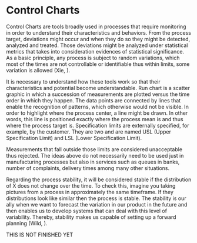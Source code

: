 Control Charts
========================================

Control Charts are tools broadly used in processes that require monitoring in order to understand their characteristics and behaviors. From the process target, deviations might occur and when they do so they might be detected, analyzed and treated. Those deviations might be analyzed under statistical metrics that takes into consideration evidences of statistical significance. As a basic principle, any process is subject to random variations, which most of the times are not controllable or identifiable thus within limits, some variation is allowed (Xie,   ).

It is necessary to understand how these tools work so that their characteristics and potential become understandable. Run chart is a scatter graphic in which a succession of measurements are plotted versus the time order in which they happen. The data points are connected by lines that enable the recognition of patterns, which otherwise would not be visible. In order to highlight where the process center, a line might be drawn. In other words, this line is positioned exactly where the process mean is and thus where the process target is. Specification limits are externally specified, for example, by the customer. They are two and are named USL (Upper Specification Limit) and LSL (Lower Specification Limit). 

 Measurements that fall outside those limits are considered unacceptable thus rejected. The ideas above do not necessarily need to be used just in manufacturing processes but also in services such as queues in banks, number of complaints, delivery times among many other situations.
 
Regarding the process stability, it will be considered stable if the distribution of X does not change over the time. To check this, imagine you taking pictures from a process in approximately the same timeframe. If they distributions look like similar then the process is stable. The stability is our ally when we want to forecast the variation in our product in the future and then enables us to develop systems that can deal with this level of variability. Thereby, stability makes us capable of setting up a forward planning (Wild,  ).

THIS IS NOT FINISHED YET


